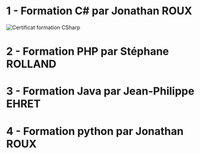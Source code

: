 # 1 - Formation C# par Jonathan ROUX

![Certificat formation CSharp](https://github.com/user-attachments/assets/cd9cf00b-df67-4cfa-b442-cff0e5fc5472)

# 2 - Formation PHP par Stéphane ROLLAND

# 3 - Formation Java par Jean-Philippe EHRET

# 4 - Formation python par Jonathan ROUX
